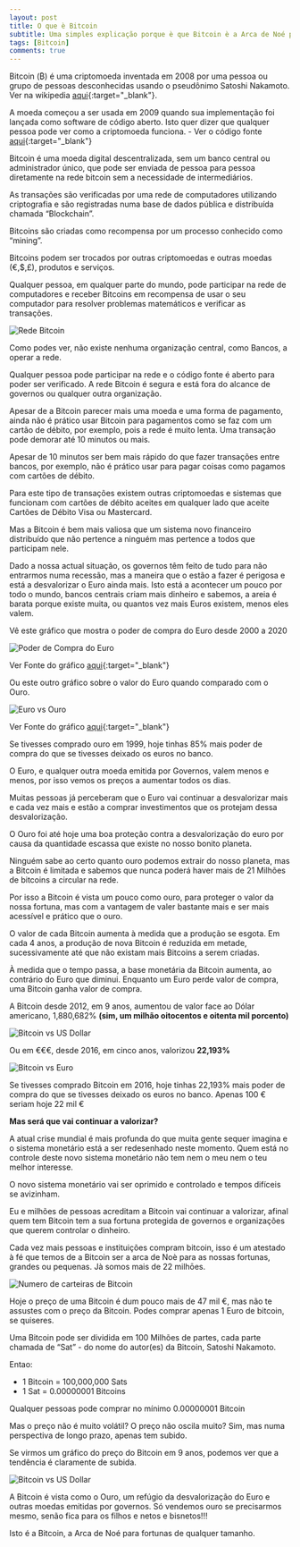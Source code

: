 ```yaml
---
layout: post
title: O que è Bitcoin
subtitle: Uma simples explicação porque è que Bitcoin è a Arca de Noé para fortunas, grandes ou pequenas.
tags: [Bitcoin]
comments: true
---
```



Bitcoin (₿)  é uma criptomoeda inventada em 2008 por uma pessoa ou grupo de pessoas desconhecidas usando o pseudônimo Satoshi Nakamoto. Ver na wikipedia [aqui](https://pt.wikipedia.org/wiki/Satoshi_Nakamoto){:target="_blank"}.

A moeda começou a ser usada em 2009  quando sua implementação foi lançada como software de código aberto. Isto quer dizer que qualquer pessoa pode ver como a criptomoeda funciona. - Ver o código fonte [aqui](https://github.com/bitcoin/bitcoin){:target="_blank"}

Bitcoin é uma moeda digital descentralizada, sem um banco central ou administrador único, que pode ser enviada de pessoa para pessoa diretamente na rede bitcoin sem a necessidade de intermediários. 

As transações são verificadas por uma rede de computadores utilizando criptografia e são registradas numa base de dados pública e distribuída chamada “Blockchain”. 

Bitcoins são criadas como recompensa por um processo conhecido como “mining”.

Bitcoins podem ser trocados por outras criptomoedas e outras moedas (€,$,£), produtos e serviços. 

Qualquer pessoa, em qualquer parte do mundo, pode participar na rede de computadores e receber Bitcoins em recompensa de usar o seu computador para resolver problemas matemáticos e verificar as transações. 

![Rede Bitcoin](/assets/img/como-funciona-bitcoin.png)

Como podes ver, não existe nenhuma organização central, como Bancos, a operar a rede. 

Qualquer pessoa pode participar na rede e o código fonte é aberto para poder ser verificado. A rede Bitcoin é segura e está fora do alcance de governos ou qualquer outra organização.

Apesar de a Bitcoin parecer mais uma moeda e uma forma de pagamento, ainda não é prático usar Bitcoin para pagamentos como se faz com um cartão de débito, por exemplo, pois a rede é muito lenta. Uma transação pode demorar até 10 minutos ou mais.

Apesar de 10 minutos ser bem mais rápido do que fazer transações entre bancos, por exemplo, não é prático usar para pagar coisas como pagamos com cartões de débito.

Para este tipo de transações existem outras criptomoedas e sistemas que funcionam com cartões de débito aceites em qualquer lado que aceite Cartões de Débito Visa ou Mastercard.

Mas a Bitcoin é bem mais valiosa que um sistema novo financeiro distribuído que não pertence a ninguém mas pertence a todos que participam nele.

Dado a nossa actual situação, os governos têm feito de tudo para não entrarmos numa recessão, mas a maneira que o estão a fazer é perigosa e está a desvalorizar o Euro ainda mais. Isto está a acontecer um pouco por todo o mundo, bancos centrais criam mais dinheiro e sabemos, a areia é barata porque existe muita, ou quantos vez mais Euros existem, menos eles valem.

Vê este gráfico que mostra o poder de compra do Euro desde 2000 a 2020

![Poder de Compra do Euro](/assets/img/poder-compra-euro.png)

Ver Fonte do gráfico [aqui](https://www.statista.com/statistics/1055948/value-euro-since-2000/){:target="_blank"}

Ou este outro gráfico sobre o valor do Euro quando comparado com o Ouro.

![Euro vs Ouro](/assets/img/eur-vs-ouro.png)

Ver Fonte do gráfico [aqui](https://seekingalpha.com/article/4339978-since-inception-euro-devalued-85-against-gold){:target="_blank"}


Se tivesses comprado ouro em 1999, hoje tinhas 85% mais poder de compra do que se tivesses deixado os euros no banco. 

O Euro, e qualquer outra moeda emitida por Governos, valem menos e menos, por isso vemos os preços a aumentar todos os dias.

Muitas pessoas já perceberam que o Euro vai continuar a desvalorizar mais e cada vez mais e estão a comprar investimentos que os protejam dessa desvalorização. 

O Ouro foi até hoje uma boa proteção contra a desvalorização do euro por causa da quantidade escassa que existe no nosso bonito planeta. 

Ninguém sabe ao certo quanto ouro podemos extrair do nosso planeta, mas a Bitcoin é limitada e sabemos que nunca poderá haver mais de 21 Milhões de bitcoins a circular na rede.

Por isso a Bitcoin é vista um pouco como ouro, para proteger o valor da nossa fortuna, mas com a vantagem de valer bastante mais e ser mais acessível e prático que o ouro.

O valor de cada Bitcoin aumenta à medida que a produção se esgota. Em cada 4 anos, a produção de nova Bitcoin é reduzida em metade, sucessivamente até que não existam mais Bitcoins a serem criadas. 

À medida que o tempo passa, a base monetária da Bitcoin aumenta, ao contrário do Euro que diminui. Enquanto um Euro perde valor de compra, uma Bitcoin ganha valor de compra. 

A Bitcoin desde 2012, em 9 anos, aumentou de valor face ao Dólar americano, 1,880,682% **(sim, um milhão oitocentos e oitenta mil porcento)**

![Bitcoin vs US Dollar](/assets/img/preco_btc_dollar.png)

Ou em €€€, desde 2016, em cinco anos, valorizou **22,193%**

![Bitcoin vs Euro](/assets/img/preco_btc_euro.png)

Se tivesses comprado Bitcoin em 2016, hoje tinhas 22,193% mais poder de compra do que se tivesses deixado os euros no banco. Apenas 100 € seriam hoje 22 mil €

**Mas será que vai continuar a valorizar?**

A atual crise mundial é mais profunda do que muita gente sequer imagina e o sistema monetário está a ser redesenhado neste momento. Quem está no controle deste novo sistema monetário não tem nem o meu nem o teu melhor interesse. 

O novo sistema monetário vai ser oprimido e controlado e tempos difíceis se avizinham.

Eu e milhões de pessoas acreditam a Bitcoin vai continuar a valorizar, afinal quem tem Bitcoin tem a sua fortuna protegida de governos e organizações que querem controlar o dinheiro.

Cada vez mais pessoas e instituições compram bitcoin, isso é um atestado à fé que temos de a Bitcoin ser a arca de Noè para as nossas fortunas, grandes ou pequenas. Jà somos mais de 22 milhōes.

![Numero de carteiras de Bitcoin](/assets/img/carteiras-bitcoin-activas.png)

Hoje o preço de uma Bitcoin é dum pouco mais de 47 mil €, mas não te assustes com o preço da Bitcoin. Podes comprar apenas 1 Euro de bitcoin, se quiseres. 

Uma Bitcoin pode ser dividida em 100 Milhões de partes, cada parte chamada de “Sat” - do nome do autor(es) da Bitcoin, Satoshi Nakamoto.

Entao:

 - 1 Bitcoin = 100,000,000 Sats
 - 1 Sat = 0.00000001 Bitcoins

Qualquer pessoas pode comprar no mínimo 0.00000001 Bitcoin

Mas o preço não é muito volátil? O preço não oscila muito? Sim, mas numa perspectiva de longo prazo, apenas tem subido. 

Se virmos um gráfico do preço do Bitcoin em 9 anos, podemos ver que a tendência é claramente de subida.

![Bitcoin vs US Dollar](/assets/img/grafico_log_btc_dollar.png)

A Bitcoin é vista como o Ouro, um refúgio da desvalorização do Euro e outras moedas emitidas por governos. Só vendemos ouro se precisarmos mesmo, senão fica para os filhos e netos e bisnetos!!!

Isto é a Bitcoin, a Arca de Noé para fortunas de qualquer tamanho.

